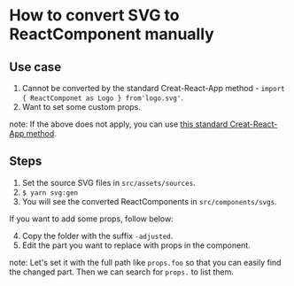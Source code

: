 # How to convert SVG to ReactComponent manually

## Use case

1. Cannot be converted by the standard Creat-React-App method - `import { ReactComponet as Logo } from'logo.svg'`.
2. Want to set some custom props.

note: If the above does not apply, you can use [this standard Creat-React-App method](https://create-react-app.dev/docs/adding-images-fonts-and-files/#adding-svgs).

## Steps

1. Set the source SVG files in `src/assets/sources`.
2. `$ yarn svg:gen`
3. You will see the converted ReactComponents in `src/components/svgs`.

If you want to add some props, follow below:

4. Copy the folder with the suffix `-adjusted`.
5. Edit the part you want to replace with props in the component.

note: Let's set it with the full path like `props.foo` so that you can easily find the changed part. Then we can search for `props.` to list them.

